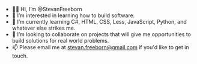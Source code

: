 - 👋🏻 Hi, I’m @StevanFreeborn
- 👀 I’m interested in learning how to build software.
- 🌱 I’m currently learning C#, HTML, CSS, Less, JavaScript, Python, and whatever else strikes me.
- 💞️ I’m looking to collaborate on projects that will give me opportunities to build solutions for real world problems.
- 📫 Please email me at stevan.freeborn@gmail.com if you'd like to get in touch.

<!---
StevanFreeborn/StevanFreeborn is a ✨ special ✨ repository because its `README.md` (this file) appears on your GitHub profile.
You can click the Preview link to take a look at your changes.
--->

